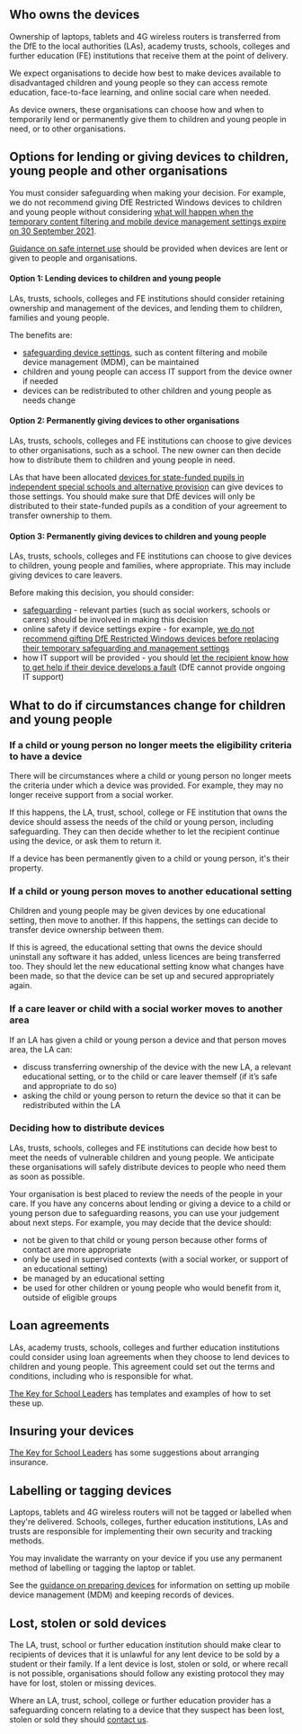 ## Who owns the devices

Ownership of laptops, tablets and 4G wireless routers is transferred from the DfE to the local authorities (LAs), academy trusts, schools, colleges and further education (FE) institutions that receive them at the point of delivery.

We expect organisations to decide how best to make devices available to disadvantaged children and young people so they can access remote education, face-to-face learning, and online social care when needed.

As device owners, these organisations can choose how and when to temporarily lend or permanently give them to children and young people in need, or to other organisations. 

## Options for lending or giving devices to children, young people and other organisations

You must consider safeguarding when making your decision. For example, we do not recommend giving DfE Restricted Windows devices to children and young people without considering [what will happen when the temporary content filtering and mobile device management settings expire on 30 September 2021](https://get-help-with-tech.education.gov.uk/devices/preparing-microsoft-windows-laptops-and-tablets#reconfigure-your-devices). 

[Guidance on safe internet use](https://www.saferinternet.org.uk/) should be provided when devices are lent or given to people and organisations.

#### Option 1: Lending devices to children and young people

LAs, trusts, schools, colleges and FE institutions should consider retaining ownership and management of the devices, and lending them to children, families and young people. 

The benefits are:

* [safeguarding device settings](https://get-help-with-tech.education.gov.uk/devices/safeguarding-for-device-users), such as content filtering and mobile device management (MDM), can be maintained
* children and young people can access IT support from the device owner if needed
* devices can be redistributed to other children and young people as needs change

#### Option 2: Permanently giving devices to other organisations

LAs, trusts, schools, colleges and FE institutions can choose to give devices to other organisations, such as a school. The new owner can then decide how to distribute them to children and young people in need.

LAs that have been allocated [devices for state-funded pupils in independent special schools and alternative provision](/devices/how-to-order-laptops-for-independent-special-schools) can give devices to those settings. You should make sure that DfE devices will only be distributed to their state-funded pupils as a condition of your agreement to transfer ownership to them.

#### Option 3: Permanently giving devices to children and young people

LAs, trusts, schools, colleges and FE institutions can choose to give devices to children, young people and families, where appropriate. This may include giving devices to care leavers.

Before making this decision, you should consider:

* [safeguarding](https://get-help-with-tech.education.gov.uk/devices/safeguarding-for-device-users) - relevant parties (such as social workers, schools or carers) should be involved in making this decision
* online safety if device settings expire - for example, [we do not recommend gifting DfE Restricted Windows devices before replacing their temporary safeguarding and management settings](https://get-help-with-tech.education.gov.uk/devices/preparing-microsoft-windows-laptops-and-tablets#preparing-laptops-and-tablets-ordered-with-dfe-settings-installed)
* how IT support will be provided - you should [let the recipient know how to get help if their device develops a fault](https://get-help-with-tech.education.gov.uk/devices/replace-a-faulty-device) (DfE cannot provide ongoing IT support)  

## What to do if circumstances change for children and young people

### If a child or young person no longer meets the eligibility criteria to have a device

There will be circumstances where a child or young person no longer meets the criteria under which a device was provided. For example, they may no longer receive support from a social worker.

If this happens, the LA, trust, school, college or FE institution that owns the device should assess the needs of the child or young person, including safeguarding. They can then  decide whether to let the recipient continue using the device, or ask them to return it.   

If a device has been permanently given to a child or young person, it's their property.


### If a child or young person moves to another educational setting

Children and young people may be given devices by one educational setting, then move to another. If this happens, the settings can decide to transfer device ownership between them.

If this is agreed, the educational setting that owns the device should uninstall any software it has added, unless licences are being transferred too. They should let the new educational setting know what changes have been made, so that the device can be set up and secured appropriately again.

### If a care leaver or child with a social worker moves to another area

If an LA has given a child or young person a device and that person moves area, the LA can:

* discuss transferring ownership of the device with the new LA, a relevant educational setting, or to the child or care leaver themself (if it’s safe and appropriate to do so)
* asking the child or young person to return the device so that it can be redistributed within the LA

### Deciding how to distribute devices

LAs, trusts, schools, colleges and FE institutions can decide how best to meet the needs of vulnerable children and young people. We anticipate these organisations will safely distribute devices to people who need them as soon as possible.

Your organisation is best placed to review the needs of the people in your care. If you have any concerns about lending or giving a device to a child or young person due to safeguarding reasons, you can use your judgement about next steps. For example, you may decide that the device should:

* not be given to that child or young person because other forms of contact are more appropriate
* only be used in supervised contexts (with a social worker, or support of an educational setting)
* be managed by an educational setting
* be used for other children or young people who would benefit from it, outside of eligible groups

## Loan agreements

LAs, academy trusts, schools, colleges and further education institutions could consider using loan agreements when they choose to lend devices to children and young people. This agreement could set out the terms and conditions, including who is responsible for what.

[The Key for School Leaders](https://covid19.thekeysupport.com/covid-19/deliver-remote-learning/make-tech-work-you/loaning-it-equipment-pupils-and-staff/#section-1) has templates and examples of how to set these up.

## Insuring your devices

[The Key for School Leaders](https://covid19.thekeysupport.com/covid-19/deliver-remote-learning/make-tech-work-you/loaning-it-equipment-pupils-and-staff/?marker=full-search-q-loan%20agreement-result-1) has some suggestions about arranging insurance.

## Labelling or tagging devices

Laptops, tablets and 4G wireless routers will not be tagged or labelled when they're delivered. Schools, colleges, further education institutions, LAs and trusts are responsible for implementing their own security and tracking methods. 

You may invalidate the warranty on your device if you use any permanent method of labelling or tagging the laptop or tablet.

See the [guidance on preparing devices](/devices/preparing-chromebooks) for information on setting up mobile device management (MDM) and keeping records of devices.

## Lost, stolen or sold devices

The LA, trust, school or further education institution should make clear to recipients of devices that it is unlawful for any lent device to be sold by a student or their family. If a lent device is lost, stolen or sold, or where recall is not possible, organisations should follow any existing protocol they may have for lost, stolen or missing devices.

Where an LA, trust, school, college or further education provider has a safeguarding concern relating to a device that they suspect has been lost, stolen or sold they should [contact us](/get-support).
